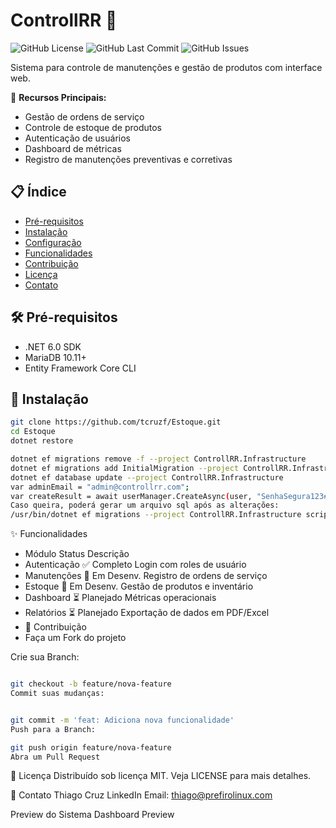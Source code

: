 # ControllRR 🔧
![GitHub License](https://img.shields.io/github/license/tcruzf/AuthProjeto?style=flat-square)
![GitHub Last Commit](https://img.shields.io/github/last-commit/tcruzf/AuthProjeto?style=flat-square)
![GitHub Issues](https://img.shields.io/github/issues/tcruzf/AuthProjeto?style=flat-square)

Sistema para controle de manutenções e gestão de produtos com interface web.

📌 **Recursos Principais:**
- Gestão de ordens de serviço
- Controle de estoque de produtos
- Autenticação de usuários
- Dashboard de métricas
- Registro de manutenções preventivas e corretivas

## 📋 Índice
- [Pré-requisitos](#pré-requisitos)
- [Instalação](#instalação)
- [Configuração](#configuração)
- [Funcionalidades](#funcionalidades)
- [Contribuição](#contribuição)
- [Licença](#licença)
- [Contato](#contato)

## 🛠️ Pré-requisitos
- .NET 6.0 SDK
- MariaDB 10.11+
- Entity Framework Core CLI

## 🚀 Instalação
```bash
git clone https://github.com/tcruzf/Estoque.git
cd Estoque
dotnet restore

dotnet ef migrations remove -f --project ControllRR.Infrastructure
dotnet ef migrations add InitialMigration --project ControllRR.Infrastructure --output-dir Data/Migrations
dotnet ef database update --project ControllRR.Infrastructure
var adminEmail = "admin@controllrr.com";
var createResult = await userManager.CreateAsync(user, "SenhaSegura123##");
Caso queira, poderá gerar um arquivo sql após as alterações:
/usr/bin/dotnet ef migrations --project ControllRR.Infrastructure script -o database.sql
```

✨ Funcionalidades
- Módulo	Status	Descrição
- Autenticação	✅ Completo	Login com roles de usuário
- Manutenções	🚧 Em Desenv.	Registro de ordens de serviço
- Estoque	🚧 Em Desenv.	Gestão de produtos e inventário
- Dashboard	⏳ Planejado	Métricas operacionais
- Relatórios	⏳ Planejado	Exportação de dados em PDF/Excel
- 🤝 Contribuição
- Faça um Fork do projeto

Crie sua Branch:

```bash

git checkout -b feature/nova-feature
Commit suas mudanças:


git commit -m 'feat: Adiciona nova funcionalidade'
Push para a Branch:

git push origin feature/nova-feature
Abra um Pull Request
```


📄 Licença
Distribuído sob licença MIT. Veja LICENSE para mais detalhes.

📧 Contato
Thiago Cruz
LinkedIn
Email: thiago@prefirolinux.com

Preview do Sistema
Dashboard Preview

